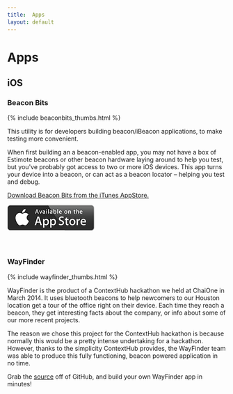 ```yaml
---
title:  Apps
layout: default
---
```



# Apps

<a name="ios"></a>
<a data-magellan-destination="ios"></a>

## iOS

<a name="ios-wayfinder"></a>
<a data-magellan-destination="ios-wayfinder"></a>

### Beacon Bits

<div class="text-center">
  {% include beaconbits_thumbs.html %}
</div>

This utility is for developers building beacon/iBeacon applications, to make testing more convenient. 

When first building an a beacon-enabled app, you may not have a box of Estimote beacons or other beacon hardware laying around to help you test, but you've probably got access to two or more iOS devices. This app turns your device into a beacon, or can act as a beacon locator – helping you test and debug.

[Download Beacon Bits from the iTunes AppStore.](https://itunes.apple.com/us/app/beacon-bits/id908415047?ls=1&mt=8)

<a href="https://itunes.apple.com/us/app/beacon-bits/id908415047?ls=1&mt=8"><img src="/img/apple_app_logo.png" style="padding-bottom:35px;" /></a>







### WayFinder

<div class="text-center">
  {% include wayfinder_thumbs.html %}
</div>

WayFinder is the product of a ContextHub hackathon we held at ChaiOne in March 2014. It uses bluetooth beacons to help newcomers to our Houston location get a tour of the office right on their device. Each time they reach a beacon, they get interesting facts about the company, or info about some of our more recent projects.

The reason we chose this project for the ContextHub hackathon is because normally this would be a pretty intense undertaking for a hackathon. However, thanks to the simplicity ContextHub provides, the WayFinder team was able to produce this fully functioning, beacon powered application in no time.

Grab the [source](https://github.com/contexthub/Wayfinder) off of GitHub, and build your own WayFinder app in minutes!



<a name="ios-beaconbits"></a>
<a data-magellan-destination="ios-beaconbits"></a>
